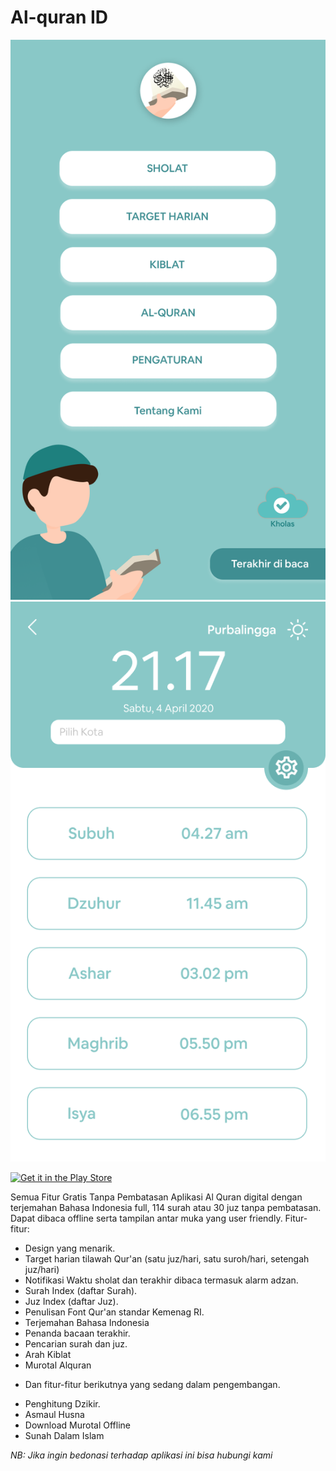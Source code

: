 # Al-quran ID
![Home](demo/home.png)
![Home](demo/jadwal.png)

[![Get it in the Play Store](https://ibb.co/4WmrkLB)](https://play.google.com/store/apps/details?id=com.faresa.alquran)

Semua Fitur Gratis Tanpa Pembatasan
Aplikasi Al Quran digital dengan terjemahan Bahasa Indonesia full, 114 surah atau 30 juz tanpa pembatasan. Dapat dibaca offline serta tampilan antar muka yang user friendly.
Fitur-fitur:

- Design yang menarik.
- Target harian tilawah Qur'an (satu juz/hari, satu suroh/hari, setengah juz/hari)
- Notifikasi Waktu sholat dan terakhir dibaca termasuk alarm adzan.
- Surah Index (daftar Surah).
- Juz Index (daftar Juz).
- Penulisan Font Qur'an standar Kemenag RI.
- Terjemahan Bahasa Indonesia
- Penanda bacaan terakhir.
- Pencarian surah dan juz.
- Arah Kiblat 
- Murotal Alquran

* Dan fitur-fitur berikutnya yang sedang dalam pengembangan.
- Penghitung Dzikir.
- Asmaul Husna
- Download Murotal Offline
- Sunah Dalam Islam

*NB: Jika ingin bedonasi terhadap aplikasi ini bisa hubungi kami*
